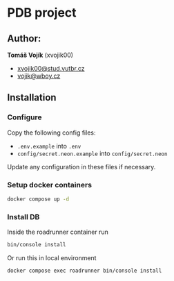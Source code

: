 # PDB project 

## Author: 

**Tomáš Vojík** (xvojik00) 
- [xvojik00@stud.vutbr.cz](mailto:xvojik00@stud.vutbr.cz) 
- [vojik@wboy.cz](mailto:vojik@wboy.cz)

## Installation

### Configure

Copy the following config files:
   - `.env.example` into `.env`
   - `config/secret.neon.example` into `config/secret.neon`

Update any configuration in these files if necessary.

### Setup docker containers

```bash
docker compose up -d
```

### Install DB

Inside the roadrunner container run

```bash
bin/console install
```

Or run this in local environment

```bash
docker compose exec roadrunner bin/console install
```